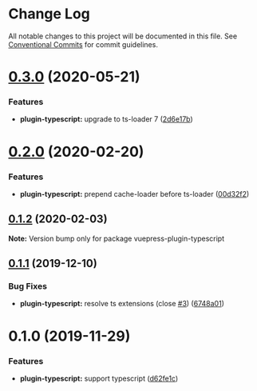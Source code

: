 # Change Log

All notable changes to this project will be documented in this file.
See [Conventional Commits](https://conventionalcommits.org) for commit guidelines.

# [0.3.0](https://github.com/vuepress/vuepress-community/compare/vuepress-plugin-typescript@0.2.0...vuepress-plugin-typescript@0.3.0) (2020-05-21)

### Features

- **plugin-typescript:** upgrade to ts-loader 7 ([2d6e17b](https://github.com/vuepress/vuepress-community/commit/2d6e17b3d661aa535a4487528d92df00cf96d5ef))

# [0.2.0](https://github.com/vuepress/vuepress-community/compare/vuepress-plugin-typescript@0.1.2...vuepress-plugin-typescript@0.2.0) (2020-02-20)

### Features

- **plugin-typescript:** prepend cache-loader before ts-loader ([00d32f2](https://github.com/vuepress/vuepress-community/commit/00d32f2efcc515ad4ee265648f8ede8af537ba4a))

## [0.1.2](https://github.com/vuepress/vuepress-community/compare/vuepress-plugin-typescript@0.1.1...vuepress-plugin-typescript@0.1.2) (2020-02-03)

**Note:** Version bump only for package vuepress-plugin-typescript

## [0.1.1](https://github.com/vuepress/vuepress-community/compare/vuepress-plugin-typescript@0.1.0...vuepress-plugin-typescript@0.1.1) (2019-12-10)

### Bug Fixes

- **plugin-typescript:** resolve ts extensions (close [#3](https://github.com/vuepress/vuepress-community/issues/3)) ([6748a01](https://github.com/vuepress/vuepress-community/commit/6748a0166efa8a8a7e4588ca2bd55ccfb8c1457b))

# 0.1.0 (2019-11-29)

### Features

- **plugin-typescript:** support typescript ([d62fe1c](https://github.com/vuepress/vuepress-community/commit/d62fe1ca665d7c79d884c0dfacba5ed3ee31fb07))
